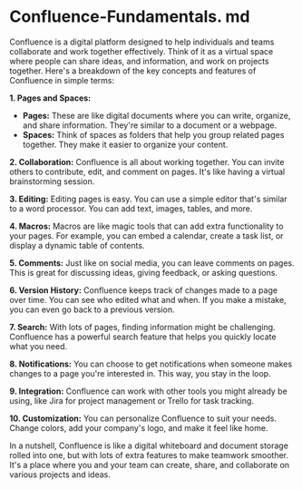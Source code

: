 # Confluence-Fundamentals. md

Confluence is a digital platform designed to help individuals and teams collaborate and work together effectively. Think of it as a virtual space where people can share ideas, and information, and work on projects together. Here's a breakdown of the key concepts and features of Confluence in simple terms:

**1. Pages and Spaces:**
- **Pages:** These are like digital documents where you can write, organize, and share information. They're similar to a document or a webpage.
- **Spaces:** Think of spaces as folders that help you group related pages together. They make it easier to organize your content.

**2. Collaboration:**
Confluence is all about working together. You can invite others to contribute, edit, and comment on pages. It's like having a virtual brainstorming session.

**3. Editing:**
Editing pages is easy. You can use a simple editor that's similar to a word processor. You can add text, images, tables, and more.

**4. Macros:**
Macros are like magic tools that can add extra functionality to your pages. For example, you can embed a calendar, create a task list, or display a dynamic table of contents.

**5. Comments:**
Just like on social media, you can leave comments on pages. This is great for discussing ideas, giving feedback, or asking questions.

**6. Version History:**
Confluence keeps track of changes made to a page over time. You can see who edited what and when. If you make a mistake, you can even go back to a previous version.

**7. Search:**
With lots of pages, finding information might be challenging. Confluence has a powerful search feature that helps you quickly locate what you need.

**8. Notifications:**
You can choose to get notifications when someone makes changes to a page you're interested in. This way, you stay in the loop.

**9. Integration:**
Confluence can work with other tools you might already be using, like Jira for project management or Trello for task tracking.

**10. Customization:**
You can personalize Confluence to suit your needs. Change colors, add your company's logo, and make it feel like home.

In a nutshell, Confluence is like a digital whiteboard and document storage rolled into one, but with lots of extra features to make teamwork smoother. It's a place where you and your team can create, share, and collaborate on various projects and ideas.
